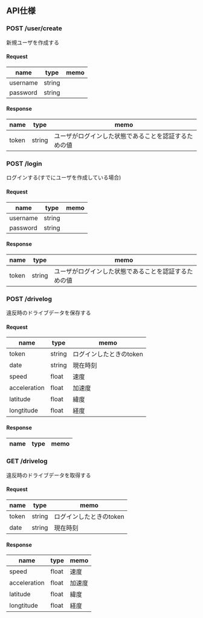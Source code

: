 ## API仕様
### POST /user/create
新規ユーザを作成する

#### Request
| name | type | memo |
|---|---|---|
| username | string | |
| password | string | |

#### Response
| name | type | memo |
|---|---|---|
| token | string | ユーザがログインした状態であることを認証するための値 |

### POST /login
ログインする(すでにユーザを作成している場合)

#### Request
| name | type | memo |
|---|---|---|
| username | string | |
| password | string | |

#### Response
| name | type | memo |
|---|---|---|
| token | string | ユーザがログインした状態であることを認証するための値 |

### POST /drivelog
違反時のドライブデータを保存する

#### Request
| name | type | memo |
|---|---|---|
| token | string | ログインしたときのtoken |
| date | string | 現在時刻 |
| speed | float | 速度 |
| acceleration | float | 加速度 |
| latitude | float | 緯度 |
| longtitude | float | 経度 |

#### Response
| name | type | memo |
|---|---|---|

### GET /drivelog
違反時のドライブデータを取得する

#### Request
| name | type | memo |
|---|---|---|
| token | string | ログインしたときのtoken |
| date | string | 現在時刻 |

#### Response
| name | type | memo |
|---|---|---|
| speed | float | 速度 |
| acceleration | float | 加速度 |
| latitude | float | 緯度 |
| longtitude | float | 経度 |
